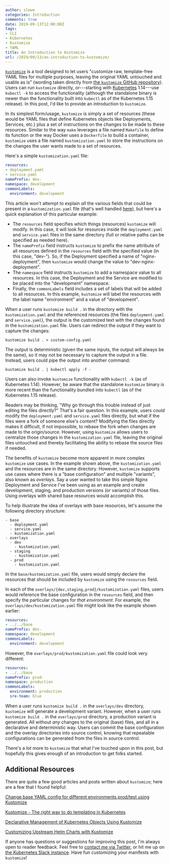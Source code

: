 ```yaml
---
author: slowe
categories: Introduction
comments: true
date: 2019-09-13T12:00:00Z
tags:
- CLI
- Kubernetes
- Kustomize
- YAML
title: An Introduction to Kustomize
url: /2019/09/13/an-introduction-to-kustomize/
---
```


[`kustomize`][link-3] is a tool designed to let users "customize raw, template-free YAML files for multiple purposes, leaving the original YAML untouched and usable as is" (wording taken directly from [the `kustomize` GitHub repository][link-8]). Users can run `kustomize` directly, or---starting with [Kubernetes][link-9] 1.14---use `kubectl -k` to access the functionality (although the standalone binary is newer than the functionality built into `kubectl` as of the Kubernetes 1.15 release). In this post, I'd like to provide an introduction to `kustomize`.<!--more-->

In its simplest form/usage, `kustomize` is simply a set of resources (these would be YAML files that define Kubernetes objects like Deployments, Services, etc.) plus a set of instructions on the changes to be made to these resources. Similar to the way `make` leverages a file named `Makefile` to define its function or the way Docker uses a `Dockerfile` to build a container, `kustomize` uses a file named `kustomization.yaml` to store the instructions on the changes the user wants made to a set of resources.

Here's a simple `kustomization.yaml` file:

```yaml
resources:
- deployment.yaml
- service.yaml
namePrefix: dev-
namespace: development
commonLabels:
  environment: development
```

This article won't attempt to explain _all_ the various fields that could be present in a `kustomization.yaml` file (that's well handled [here][link-10]), but here's a quick explanation of this particular example:

* The `resources` field specifies which things (resources) `kustomize` will modify. In this case, it will look for resources inside the `deployment.yaml` and `service.yaml` files in the same directory (full or relative paths can be specified as needed here).
* The `namePrefix` field instructs `kustomize` to prefix the name attribute of all resources defined in the `resources` field with the specified value (in this case, "dev-"). So, if the Deployment specified a name of "nginx-deployment", then `kustomize` would change the value to "dev-nginx-deployment".
* The `namespace` field instructs `kustomize` to add a namespace value to all resources. In this case, the Deployment and the Service are modified to be placed into the "development" namespace.
* Finally, the `commonLabels` field includes a set of labels that will be added to all resources. In this example, `kustomize` will label the resources with the label name "environment" and a value of "development".

When a user runs `kustomize build .` in the directory with the `kustomization.yaml` and the referenced resources (the files `deployment.yaml` and `service.yaml`), the output is the customized text with the changes found in the `kustomization.yaml` file. Users can redirect the output if they want to capture the changes:

    kustomize build . > custom-config.yaml

The output is deterministic (given the same inputs, the output will always be the same), so it may not be necessary to capture the output in a file. Instead, users could pipe the output into another command:

    kustomize build . | kubectl apply -f -

Users can also invoke `kustomize` functionality with `kubectl -k` (as of Kubernetes 1.14). However, be aware that the standalone `kustomize` binary is more recent than the functionality bundled into `kubectl` (as of the Kubernetes 1.15 release).

Readers may be thinking, "Why go through this trouble instead of just editing the files directly?" That's a fair question. In this example, users _could_ modify the `deployment.yaml` and `service.yaml` files directly, but what if the files were a fork of someone else's content? Modifying the files directly makes it difficult, if not impossible, to rebase the fork when changes are made to the origin/source. However, using `kustomize` allows users to centralize those changes in the `kustomization.yaml` file, leaving the original files untouched and thereby facilitating the ability to rebase the source files if needed.

The benefits of `kustomize` become more apparent in more complex `kustomize` use cases. In the example shown above, the `kustomization.yaml` and the resources are in the same directory. However, `kustomize` supports use cases where there is a "base configuration" and multiple "variants", also known as _overlays_. Say a user wanted to take this simple Nginx Deployment and Service I've been using as an example and create development, staging, and production versions (or variants) of those files. Using overlays with shared base resources would accomplish this.

To help illustrate the idea of overlays with base resources, let's assume the following directory structure:

```
- base
  - deployment.yaml
  - service.yaml
  - kustomization.yaml
- overlays
  - dev
    - kustomization.yaml
  - staging
    - kustomization.yaml
  - prod
    - kustomization.yaml
```

In the `base/kustomization.yaml` file, users would simply declare the resources that should be included by `kustomize` using the `resources` field.

In each of the `overlays/{dev,staging,prod}/kustomization.yaml` files, users would reference the base configuration in the `resources` field, and then specify the particular changes for _that environment_. For example, the `overlays/dev/kustomization.yaml` file might look like the example shown earlier:

```yaml
resources:
- ../../base
namePrefix: dev-
namespace: development
commonLabels:
  environment: development
```

However, the `overlays/prod/kustomization.yaml` file could look very different:

```yaml
resources:
- ../../base
namePrefix: prod-
namespace: production
commonLabels:
  environment: production
  sre-team: blue
```

When a user runs `kustomize build .` in the `overlays/dev` directory, `kustomize` will generate a development variant. However, when a user runs `kustomize build .` in the `overlays/prod` directory, a production variant is generated. All without _any_ changes to the original (base) files, and all in a declarative and deterministic way. Users can commit the base configuration and the overlay directories into source control, knowing that repeatable configurations can be generated from the files in source control.

There's a _lot_ more to `kustomize` that what I've touched upon in this post, but hopefully this gives enough of an introduction to get folks started.

## Additional Resources

There are quite a few good articles and posts written about `kustomize`; here are a few that I found helpful:

[Change base YAML config for different environments prod/test using Kustomize][link-1]

[Kustomize - The right way to do templating in Kubernetes][link-2]

[Declarative Management of Kubernetes Objects Using Kustomize][link-4]

[Customizing Upstream Helm Charts with Kustomize][link-11]

If anyone has questions or suggestions for improving this post, I'm always open to reader feedback. Feel free to [contact me via Twitter][link-12], or hit me up on [the Kubernetes Slack instance][link-13]. Have fun customizing your manifests with `kustomize`!

[link-1]: https://levelup.gitconnected.com/kubernetes-change-base-yaml-config-for-different-environments-prod-test-6224bfb6cdd6
[link-2]: https://blog.stack-labs.com/code/kustomize-101/
[link-3]: https://kustomize.io
[link-4]: https://kubernetes.io/docs/tasks/manage-kubernetes-objects/kustomization/
[link-5]: https://tools.ietf.org/html/rfc6902
[link-6]: https://github.com/kubernetes-sigs/kustomize/tree/master/examples
[link-7]: https://kubectl.docs.kubernetes.io/pages/app_customization/introduction.html
[link-8]: https://github.com/kubernetes-sigs/kustomize
[link-9]: https://kubernetes.io/
[link-10]: https://github.com/kubernetes-sigs/kustomize/blob/master/docs/fields.md
[link-11]: https://testingclouds.wordpress.com/2018/07/20/844/
[link-12]: https://twitter.com/scott_lowe
[link-13]: https://kubernetes.slack.com/
